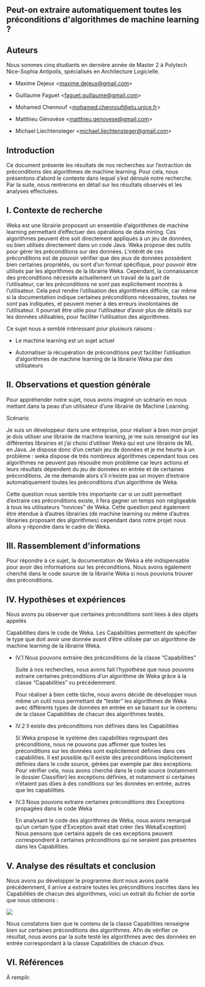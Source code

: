 ## Peut-on extraire automatiquement toutes les préconditions d'algorithmes de machine learning ?

## Auteurs

Nous sommes cinq étudiants en dernière année de Master 2 à Polytech Nice-Sophia Antipolis, spécialisés en Architecture Logicielle.

* Maxime Dejeux &lt;maxime.dejeux@gmail.com&gt;

* Guillaume Faguet &lt;faguet.guillaume@gmail.com&gt;

* Mohamed Chennouf &lt;mohamed.chennouf@etu.unice.fr&gt;

* Matthieu Génovèse &lt;matthieu.genovese@gmail.com&gt;

* Michael Liechtensteger &lt;michael.liechtensteger@gmail.com&gt;

## Introduction

Ce document présente les résultats de nos recherches sur l’extraction de préconditions des algorithmes de machine learning. Pour cela, nous présentons d’abord le contexte dans lequel s’est déroulé notre recherche. Par la suite, nous rentrerons en détail sur les résultats observés et les analyses effectuées.

## I. Contexte de recherche

Weka est une librairie proposant un ensemble d’algorithmes de machine learning permettant d’effectuer des opérations de data mining. Ces algorithmes peuvent être soit directement appliqués à un jeu de données, ou bien utilisés directement dans un code Java. Weka propose des outils pour gérer les préconditions sur des données. L'intérêt de ces préconditions est de pouvoir vérifier que des jeux de données possèdent bien certaines propriétés, ou sont d’un format spécifique, pour pouvoir être utilisés par les algorithmes de la librairie Weka. Cependant, la connaissance des préconditions nécessite actuellement un travail de la part de l’utilisateur, car les préconditions ne sont pas explicitement montrés à l’utilisateur. Cela peut rendre l’utilisation des algorithmes difficile, car même si la documentation indique certaines préconditions nécessaires, toutes ne sont pas indiquées, et peuvent mener à des erreurs involontaires de l’utilisateur. Il pourrait être utile pour l’utilisateur d’avoir plus de détails sur les données utilisables, pour faciliter l’utilisation des algorithmes.

Ce sujet nous a semblé intéressant pour plusieurs raisons :

* Le machine learning est un sujet actuel

* Automatiser la récupération de préconditions peut faciliter l’utilisation d’algorithmes de machine learning de la librairie Weka par des utilisateurs

## II. Observations et question générale

Pour appréhender notre sujet, nous avons imaginé un scénario en nous mettant dans la peau d’un utilisateur d’une librairie de Machine Learning.

Scénario

Je suis un développeur dans une entreprise, pour réaliser à bien mon projet je dois utiliser une librairie de machine learning, je me suis renseigné sur les différentes librairies et j’ai choisi d’utiliser Weka qui est une librairie de ML en Java. Je dispose donc d’un certain jeu de données et je me heurte à un problème : weka dispose de très nombreux algorithmes cependant tous ces algorithmes ne peuvent pas résoudre mon problème car leurs actions et leurs résultats dépendent du jeu de données en entrée et de certaines préconditions. Je me demande alors s’il n’existe pas un moyen d’extraire automatiquement toutes les préconditions d’un algorithme de Weka.

Cette question nous semble très importante car si un outil permettant d’extraire ces préconditions existe, il fera gagner un temps non négligeable à tous les utilisateurs “novices” de Weka. Cette question peut également être étendue à d’autres librairies \(de machine learning ou même d’autres librairies proposant des algorithmes\) cependant dans notre projet nous allons y répondre dans le cadre de Weka.  


## III. Rassemblement d'informations

Pour répondre à ce sujet, la documentation de Weka a été indispensable pour avoir des informations sur les préconditions. Nous avons également cherché dans le code source de la librairie Weka si nous pouvions trouver des préconditions.

## IV. Hypothèses et expériences

Nous avons pu observer que certaines préconditions sont liées à des objets appelés

Capabilities dans le code de Weka. Les Capabilities permettent de spécifier le type que doit avoir une donnée avant d’être utilisée par un algorithme de machine learning de la librairie Weka.

* IV.1 Nous pouvons extraire des préconditions de la classe “Capabilities”

  Suite à nos recherches, nous avons fait l’hypothèse que nous pouvons extraire certaines préconditions d’un algorithme de Weka grâce à la classe “Capabilities” vu précédemment.

  Pour réaliser à bien cette tâche, nous avons décidé de développer nous même un outil nous permettant de “tester” les algorithmes de Weka avec différents types de données en entrée en se basant sur le contenu de la classe Capabilities de chacun des algorithmes testés.

* IV.2 Il existe des préconditions non définies dans les Capabilities

  Si Weka propose le système des capabilities regroupant des préconditions, nous ne pouvons pas affirmer que toutes les préconditions sur les données sont explicitement définies dans ces capabilities. Il est possible qu’il existe des préconditions implicitement définies dans le code source, gérées par exemple par des exceptions. Pour vérifier cela, nous avons cherché dans le code source \(notamment le dossier Classifier\) les exceptions définies, et notamment si certaines n’étaient pas dûes à des conditions sur les données en entrée, autres que les capabilities.

* IV.3 Nous pouvons extraire certaines préconditions des Exceptions propagées dans le code Weka

  En analysant le code des algorithmes de Weka, nous avons remarqué qu’un certain type d’Exception avait était créer \(les WekaException\) Nous pensons que certains appels de ces exceptions peuvent correspondrent à certaines préconditions qui ne seraient pas présentes dans les Capabilities.  

## V. Analyse des résultats et conclusion

Nous avons pu développer le programme dont nous avons parlé précédemment, il arrive a extraire toutes les préconditions inscrites dans les Capabilities de chacun des algorithmes, voici un extrait du fichier de sortie que nous obtenons :

![](https://lh6.googleusercontent.com/7NyzSmD0isLuKkMHvLtSE1PuJRo6v2_78zLzR0MzALBSlrUl9p1S_zoV66wjls3tiKO7yvXw4w1H4ZIt71S5xd4xZ53IFoOGX6e1qbfyMrgGNF46Bk3ZP2Ja17E9vR3cbfSu1Krn)

Nous constatons bien que le contenu de la classe Capabilities renseigne bien sur certaines préconditions des algorithmes. Afin de vérifier ce résultat, nous avons par la suite testé les algorithmes avec des données en entrée correspondant à la classe Capabilities de chacun d’eux.

## VI. Références

À remplir.



